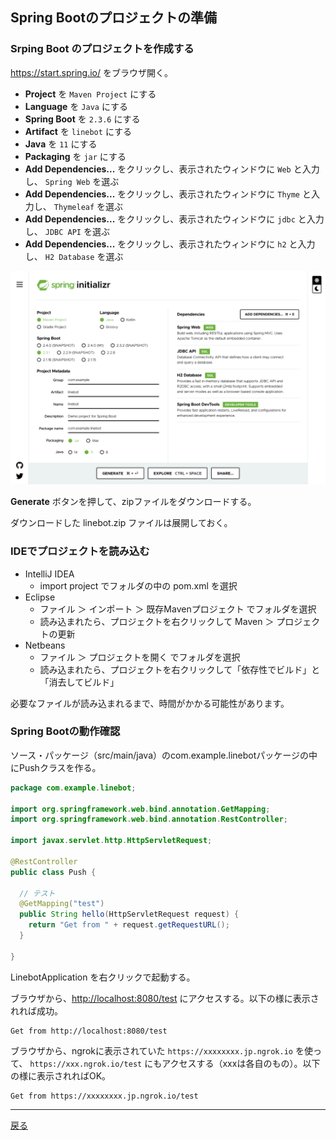 ## Spring Bootのプロジェクトの準備

### Srping Boot のプロジェクトを作成する 

https://start.spring.io/ をブラウザ開く。

- **Project** を `Maven Project` にする
- **Language** を `Java` にする
- **Spring Boot** を `2.3.6` にする
- **Artifact** を `linebot` にする
- **Java** を `11` にする
- **Packaging** を `jar` にする
- **Add Dependencies...** をクリックし、表示されたウィンドウに `Web` と入力し、 `Spring Web` を選ぶ
- **Add Dependencies...** をクリックし、表示されたウィンドウに `Thyme` と入力し、 `Thymeleaf` を選ぶ
- **Add Dependencies...** をクリックし、表示されたウィンドウに `jdbc` と入力し、 `JDBC API` を選ぶ
- **Add Dependencies...** をクリックし、表示されたウィンドウに `h2` と入力し、 `H2 Database` を選ぶ

![画面例](init01.png)

**Generate** ボタンを押して、zipファイルをダウンロードする。

ダウンロードした linebot.zip ファイルは展開しておく。

### IDEでプロジェクトを読み込む

- IntelliJ IDEA
  - import project でフォルダの中の pom.xml を選択
- Eclipse
  - ファイル ＞ インポート ＞ 既存Mavenプロジェクト でフォルダを選択
  - 読み込まれたら、プロジェクトを右クリックして Maven ＞ プロジェクトの更新
- Netbeans
  - ファイル ＞ プロジェクトを開く でフォルダを選択
  - 読み込まれたら、プロジェクトを右クリックして「依存性でビルド」と「消去してビルド」
  
必要なファイルが読み込まれるまで、時間がかかる可能性があります。

### Spring Bootの動作確認

ソース・パッケージ（src/main/java）のcom.example.linebotパッケージの中にPushクラスを作る。

```java
package com.example.linebot;

import org.springframework.web.bind.annotation.GetMapping;
import org.springframework.web.bind.annotation.RestController;

import javax.servlet.http.HttpServletRequest;

@RestController
public class Push {

  // テスト
  @GetMapping("test")
  public String hello(HttpServletRequest request) {
    return "Get from " + request.getRequestURL();
  }

}
```

LinebotApplication を右クリックで起動する。

ブラウザから、[http://localhost:8080/test](http://localhost:8080/test) にアクセスする。以下の様に表示されれば成功。

```
Get from http://localhost:8080/test
```

ブラウザから、ngrokに表示されていた `https://xxxxxxxx.jp.ngrok.io` を使って、 `https://xxx.ngrok.io/test` にもアクセスする（xxxは各自のもの）。以下の様に表示されればOK。 

```
Get from https://xxxxxxxx.jp.ngrok.io/test
```

-----

[戻る](../../README.md)
